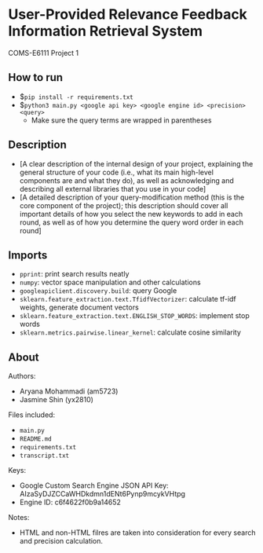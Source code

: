 # User-Provided Relevance Feedback Information Retrieval System
COMS-E6111 Project 1


## How to run
- $`pip install -r requirements.txt`
- $`python3 main.py <google api key> <google engine id> <precision> <query>`
  -  Make sure the query terms are wrapped in parentheses


## Description
- [A clear description of the internal design of your project, explaining the general structure of your code (i.e., what its main high-level components are and what they do), as well as acknowledging and describing all external libraries that you use in your code]
- [A detailed description of your query-modification method (this is the core component of the project); this description should cover all important details of how you select the new keywords to add in each round, as well as of how you determine the query word order in each round]


## Imports
- `pprint`: print search results neatly
- `numpy`: vector space manipulation and other calculations
- `googleapiclient.discovery.build`: query Google
- `sklearn.feature_extraction.text.TfidfVectorizer`: calculate tf-idf weights, generate document vectors
- `sklearn.feature_extraction.text.ENGLISH_STOP_WORDS`: implement stop words
- `sklearn.metrics.pairwise.linear_kernel`: calculate cosine similarity


## About
Authors: 
- Aryana Mohammadi (am5723)
- Jasmine Shin (yx2810)

Files included:
- `main.py`
- `README.md`
- `requirements.txt`
- `transcript.txt`

Keys:
- Google Custom Search Engine JSON API Key: AIzaSyDJZCCaWHDkdmn1dENt6Pynp9mcykVHtpg
- Engine ID: c6f4622f0b9a14652

Notes: 
- HTML and non-HTML filres are taken into consideration for every search and precision calculation.


